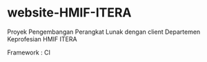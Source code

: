 # website-HMIF-ITERA
Proyek Pengembangan Perangkat Lunak dengan client Departemen Keprofesian HMIF ITERA

Framework : CI
